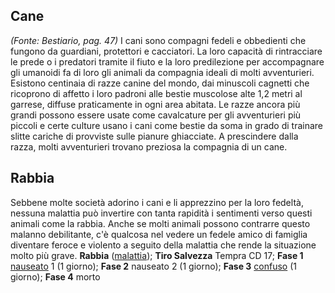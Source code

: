 ## **Cane**

*(Fonte: Bestiario, pag. 47)* I cani sono compagni fedeli e obbedienti che fungono da guardiani, protettori e cacciatori. La loro capacità di rintracciare le prede o i predatori tramite il fiuto e la loro predilezione per accompagnare gli umanoidi fa di loro gli animali da compagnia ideali di molti avventurieri. Esistono centinaia di razze canine del mondo, dai minuscoli cagnetti che ricoprono di affetto i loro padroni alle bestie muscolose alte 1,2 metri al garrese, diffuse praticamente in ogni area abitata. Le razze ancora più grandi possono essere usate come cavalcature per gli avventurieri più piccoli e certe culture usano i cani come bestie da soma in grado di trainare slitte cariche di provviste sulle pianure ghiacciate. A prescindere dalla razza, molti avventurieri trovano preziosa la compagnia di un cane.

## **Rabbia**

Sebbene molte società adorino i cani e li apprezzino per la loro fedeltà, nessuna malattia può invertire con tanta rapidità i sentimenti verso questi animali come la rabbia. Anche se molti animali possono contrarre questo malanno debilitante, c'è qualcosa nel vedere un fedele amico di famiglia diventare feroce e violento a seguito della malattia che rende la situazione molto più grave. **Rabbia** ([malattia](/tratti/malattia)); **Tiro Salvezza** Tempra CD 17; **Fase 1** [nauseato](/condizioni/nauseato) 1 (1 giorno); **Fase 2** nauseato 2 (1 giorno); **Fase 3** [confuso](/condizioni/confuso) (1 giorno); **Fase 4** morto
